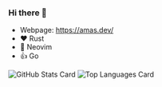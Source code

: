 ### Hi there 👋

<!--
**gw31415/gw31415** is a ✨ _special_ ✨ repository because its `README.md` (this file) appears on your GitHub profile.

Here are some ideas to get you started:

- 🔭 I’m currently working on ...
- 🌱 I’m currently learning ...
- 👯 I’m looking to collaborate on ...
- 🤔 I’m looking for help with ...
- 💬 Ask me about ...
- 📫 How to reach me: ...
- 😄 Pronouns: ...
- ⚡ Fun fact: ...
-->

- Webpage: https://amas.dev/
- :heart: Rust
- :green_heart: Neovim
- :thumbsup: Go

![GitHub Stats Card](https://github-readme-stats.vercel.app/api?username=gw31415)
![Top Languages Card](https://github-readme-stats.vercel.app/api/top-langs/?username=gw31415)

